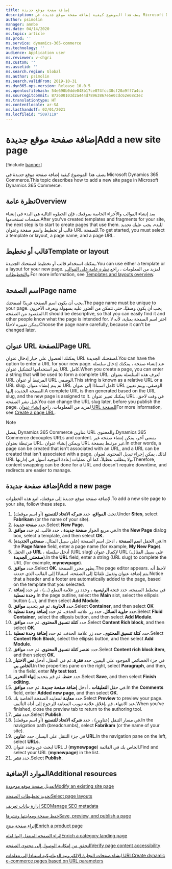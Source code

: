 ```yaml
---
title: إضافة صفحة موقع جديدة
description: يصف هذا الموضوع كيفية إضافة صفحة موقع جديدة في Microsoft Dynamics 365 Commerce.
author: psimolin
manager: annbe
ms.date: 04/14/2020
ms.topic: article
ms.prod: ''
ms.service: dynamics-365-commerce
ms.technology: ''
audience: Application user
ms.reviewer: v-chgri
ms.custom: ''
ms.assetid: ''
ms.search.region: Global
ms.author: psimolin
ms.search.validFrom: 2019-10-31
ms.dyn365.ops.version: Release 10.0.5
ms.openlocfilehash: 54e690b0dde048b17ce074fcc30cf20a9ff7a4ca
ms.sourcegitcommit: 872600103d2a444d78963867e5e0cdc62e68c3ec
ms.translationtype: HT
ms.contentlocale: ar-SA
ms.lasthandoff: 02/01/2021
ms.locfileid: "5097119"
---
```

# <a name="add-a-new-site-page"></a><span data-ttu-id="64970-103">إضافة صفحة موقع جديدة</span><span class="sxs-lookup"><span data-stu-id="64970-103">Add a new site page</span></span>


[!include [banner](includes/banner.md)]

<span data-ttu-id="64970-104">يصف هذا الموضوع كيفية إضافة صفحة موقع جديدة في Microsoft Dynamics 365 Commerce.</span><span class="sxs-lookup"><span data-stu-id="64970-104">This topic describes how to add a new site page in Microsoft Dynamics 365 Commerce.</span></span>

## <a name="overview"></a><span data-ttu-id="64970-105">نظرة عامة</span><span class="sxs-lookup"><span data-stu-id="64970-105">Overview</span></span>

<span data-ttu-id="64970-106">بعد إنشاء القوالب والأجزاء الخاصة بموقعك، فإن الخطوة التالية هي البدء في إنشاء صفحات تستخدمها.</span><span class="sxs-lookup"><span data-stu-id="64970-106">After you've created templates and fragments for your site, the next step is to start to create pages that use them.</span></span> <span data-ttu-id="64970-107">للبدء، يجب عليك تحديد قالب أو تخطيط واسم صفحة وعنوان URL للصفحة.</span><span class="sxs-lookup"><span data-stu-id="64970-107">To get started, you must select a template or layout, a page name, and a page URL.</span></span>

## <a name="template-or-layout"></a><span data-ttu-id="64970-108">قالب أو تخطيط</span><span class="sxs-lookup"><span data-stu-id="64970-108">Template or layout</span></span>

<span data-ttu-id="64970-109">يمكنك استخدام قالب أو تخطيط لصفحتك الجديدة.</span><span class="sxs-lookup"><span data-stu-id="64970-109">You can use either a template or a layout for your new page.</span></span> <span data-ttu-id="64970-110">لمزيد من المعلومات ، راجع [نظرة عامة على القوالب والتخطيطات](templates-layouts-overview.md).</span><span class="sxs-lookup"><span data-stu-id="64970-110">For more information, see [Templates and layouts overview](templates-layouts-overview.md).</span></span>

## <a name="page-name"></a><span data-ttu-id="64970-111">اسم الصفحة</span><span class="sxs-lookup"><span data-stu-id="64970-111">Page name</span></span>

<span data-ttu-id="64970-112">يجب أن يكون اسم الصفحة فريدًا لصفحتك.</span><span class="sxs-lookup"><span data-stu-id="64970-112">The page name must be unique to your page.</span></span> <span data-ttu-id="64970-113">يجب أن يكون وصفيًا، حتى تتمكن من العثور عليه بسهولة ويعرف الآخرون المقصود من الصفحة.</span><span class="sxs-lookup"><span data-stu-id="64970-113">It should be descriptive, so that you can easily find it and other people know what the page is intended for.</span></span> <span data-ttu-id="64970-114">اختر اسم الصفحة بعناية، لأنه لا يمكن تغييره لاحقًا.</span><span class="sxs-lookup"><span data-stu-id="64970-114">Choose the page name carefully, because it can't be changed later.</span></span>

## <a name="page-url"></a><span data-ttu-id="64970-115">عنوان URL للصفحة</span><span class="sxs-lookup"><span data-stu-id="64970-115">Page URL</span></span>

<span data-ttu-id="64970-116">يمكنك الحصول على خيار إدخال عنوان URL لصفحتك الجديدة.</span><span class="sxs-lookup"><span data-stu-id="64970-116">You can have the option to enter a URL for your new page.</span></span> <span data-ttu-id="64970-117">عند إنشاء صفحة ، يمكنك إدخال سلسلة يتم استخدامها لتشكيل عنوان URL كامل.</span><span class="sxs-lookup"><span data-stu-id="64970-117">When you create a page, you can enter a string that will be used to form a complete URL.</span></span> <span data-ttu-id="64970-118">تُعرف هذه السلسلة بعنوان URL المرتبط أو عنوان URL الوصفي.</span><span class="sxs-lookup"><span data-stu-id="64970-118">This string is known as a relative URL or a URL slug.</span></span> <span data-ttu-id="64970-119">ثم يتم إنشاء عنوان URL كامل استنادًا إلى عنوان URL الوصفي، ويتم تعيين الصفحة الجديدة إليها.</span><span class="sxs-lookup"><span data-stu-id="64970-119">A complete URL is then generated based on the URL slug, and the new page is assigned to it.</span></span> <span data-ttu-id="64970-120">يمكنك تغيير عنوان URL في وقت لاحق، قبل نشر الصفحة.</span><span class="sxs-lookup"><span data-stu-id="64970-120">You can change the URL slug later, before you publish the page.</span></span> <span data-ttu-id="64970-121">لمزيد من المعلومات، راجع [إنشاء عنوان URL للصفحة](create-page-URL.md)</span><span class="sxs-lookup"><span data-stu-id="64970-121">For more information, see [Create a page URL](create-page-URL.md).</span></span>

> [!NOTE]
> <span data-ttu-id="64970-122">يفصل Dynamics 365 Commerce عناوين URL والمحتوى.</span><span class="sxs-lookup"><span data-stu-id="64970-122">Dynamics 365 Commerce decouples URLs and content.</span></span> <span data-ttu-id="64970-123">بمعنى آخر، يمكن إنشاء صفحة غير مرتبطة بعنوان URL، ويمكن إنشاء عنوان URL غير مرتبط بصفحة.</span><span class="sxs-lookup"><span data-stu-id="64970-123">In other words, a page can be created that isn't associated with an URL, and a URL can be created that isn't associated with a page.</span></span> <span data-ttu-id="64970-124">لذلك، يمكن إجراء تبديل المحتوى لعنوان URL ولا يتطلب تعطيلاً، كما أن عمليات إعادة التوجيه أسهل في إدارتها.</span><span class="sxs-lookup"><span data-stu-id="64970-124">Therefore, content swapping can be done for a URL and doesn't require downtime, and redirects are easier to manage.</span></span>

## <a name="add-a-new-page"></a><span data-ttu-id="64970-125">إضافة صفحة جديدة</span><span class="sxs-lookup"><span data-stu-id="64970-125">Add a new page</span></span>

<span data-ttu-id="64970-126">لإضافة صفحة موقع جديدة إلى موقعك، اتبع هذه الخطوات.</span><span class="sxs-lookup"><span data-stu-id="64970-126">To add a new site page to your site, follow these steps.</span></span>

1. <span data-ttu-id="64970-127">تحت **المواقع**، حدد **شركه الاتحاد للتصنيع** (أو اسم موقعك).</span><span class="sxs-lookup"><span data-stu-id="64970-127">Under **Sites**, select **Fabrikam** (or the name of your site).</span></span>
1. <span data-ttu-id="64970-128">حدد **صفحة جديدة**.</span><span class="sxs-lookup"><span data-stu-id="64970-128">Select **New Page**.</span></span>
1. <span data-ttu-id="64970-129">في مربع الحوار **صفحة جديدة** ، حدد قالب، ثم حدد **موافق**.</span><span class="sxs-lookup"><span data-stu-id="64970-129">In the **New Page** dialog box, select a template, and then select **OK**.</span></span>
1. <span data-ttu-id="64970-130">في الحقل **اسم الصفحة** ، ادخل اسم الصفحة (علي سبيل المثال، **صفحتي الجديدة**).</span><span class="sxs-lookup"><span data-stu-id="64970-130">In the **Page Name** field, enter a page name (for example, **My New Page**).</span></span>
1. <span data-ttu-id="64970-131">في الحقل **URL** ، أدخل سلسلة (URL slug) لإكمال عنوان URL (على سبيل المثال، **صفحتي_الجديدة**).</span><span class="sxs-lookup"><span data-stu-id="64970-131">In the **URL** field, enter a string (URL slug) to complete the URL (for example, **mynewpage**).</span></span>
1. <span data-ttu-id="64970-132">حدد **موافق**.</span><span class="sxs-lookup"><span data-stu-id="64970-132">Select **OK**.</span></span> <span data-ttu-id="64970-133">يظهر محرر الصفحة.</span><span class="sxs-lookup"><span data-stu-id="64970-133">The page editor appears.</span></span> <span data-ttu-id="64970-134">لاحظ أنه يتم إضافة عنوان وتذييل تلقائيًا إلى الصفحة، استنادًا إلى القالب الذي حددته.</span><span class="sxs-lookup"><span data-stu-id="64970-134">Notice that a header and a footer are automatically added to the page, based on the template that you selected.</span></span>
1. <span data-ttu-id="64970-135">في مخطط الصفحة، حدد فتحة **الرئيسية** ، وحدد زر علامة القطع (**...**) ، ثم حدد **إضافة وحدة نمطية**.</span><span class="sxs-lookup"><span data-stu-id="64970-135">In the page outline, select the **Main** slot, select the ellipsis button (**...**), and then select **Add Module**.</span></span>
1. <span data-ttu-id="64970-136">حدد **الحاوية**، ثم قم بتحديد **موافق**.</span><span class="sxs-lookup"><span data-stu-id="64970-136">Select **Container**, and then select **OK**</span></span>
1. <span data-ttu-id="64970-137">حدد **حاوية السائل**، حدد زر علامة الحذف، ثم حدد **‏‫إضافة وحدة نمطية**‬.</span><span class="sxs-lookup"><span data-stu-id="64970-137">Select **Fluid Container**, select the ellipsis button, and then select **Add Module**.</span></span>
1. <span data-ttu-id="64970-138">حدد **كتلة تنسيق المحتوى**، ثم حدد **موافق**.</span><span class="sxs-lookup"><span data-stu-id="64970-138">Select **Content Rich block**, and then select **OK**.</span></span>
1. <span data-ttu-id="64970-139">حدد **كتلة تنسيق المحتوى**، حدد زر علامة الحذف، ثم حدد **‏‫إضافة وحدة نمطية**‬.</span><span class="sxs-lookup"><span data-stu-id="64970-139">Select **Content Rich Block**, select the ellipsis button, and then select **Add Module**.</span></span>
1. <span data-ttu-id="64970-140">حدد **عنصر كتلة تنسيق المحتوى**، ثم حدد **موافق**.</span><span class="sxs-lookup"><span data-stu-id="64970-140">Select **Content rich block item**, and then select **OK**.</span></span>
1. <span data-ttu-id="64970-141">في جزء الخصائص الموجود علي اليمين، حدد **فقرة**، ثم في الحقل، أدخل **نص الاختبار الخاص بي**.</span><span class="sxs-lookup"><span data-stu-id="64970-141">In the properties pane on the right, select **Paragraph**, and then, in the field, enter **My test text**.</span></span>
1. <span data-ttu-id="64970-142">حدد **حفظ**، ثم قم بتحديد **إنهاء التحرير**.</span><span class="sxs-lookup"><span data-stu-id="64970-142">Select **Save**, and then select **Finish editing**.</span></span>
1. <span data-ttu-id="64970-143">في حقل **التعليقات** ، أدخل **إضافة صفحة جديدة**، ثم حدد **موافق**.</span><span class="sxs-lookup"><span data-stu-id="64970-143">In the **Comments** field, enter **Added new page**, and then select **OK**.</span></span>
1. <span data-ttu-id="64970-144">حدد **معاينة** لمعاينه الصفحة الخاصة بك.</span><span class="sxs-lookup"><span data-stu-id="64970-144">Select **Preview** to preview your page.</span></span> <span data-ttu-id="64970-145">عند الانتهاء، قم بإغلاق علامة تبويب المعاينة للرجوع إلى أداة التأليف.</span><span class="sxs-lookup"><span data-stu-id="64970-145">When you've finished, close the preview tab to return to the authoring tool.</span></span>
1. <span data-ttu-id="64970-146">حدد **نشر**.</span><span class="sxs-lookup"><span data-stu-id="64970-146">Select **Publish**.</span></span>
1. <span data-ttu-id="64970-147">في مسار التنقل (عناوين) ، حدد **شركه الاتحاد للتصنيع** (أو اسم موقعك).</span><span class="sxs-lookup"><span data-stu-id="64970-147">In the navigation path (breadcrumbs), select **Fabrikam** (or the name of your site).</span></span>
1. <span data-ttu-id="64970-148">في جزء التنقل علي اليسار، حدد **عناوين URL**.</span><span class="sxs-lookup"><span data-stu-id="64970-148">In the navigation pane on the left, select **URLs**.</span></span>
1. <span data-ttu-id="64970-149">ابحث عن وحدد عنوان URL لـ (**mynewpage**) الخاص بك في القائمة.</span><span class="sxs-lookup"><span data-stu-id="64970-149">Find and select your URL (**mynewpage**) in the list.</span></span>
1. <span data-ttu-id="64970-150">حدد **نشر**.</span><span class="sxs-lookup"><span data-stu-id="64970-150">Select **Publish**.</span></span>

## <a name="additional-resources"></a><span data-ttu-id="64970-151">الموارد الإضافية</span><span class="sxs-lookup"><span data-stu-id="64970-151">Additional resources</span></span>

[<span data-ttu-id="64970-152">تعديل صفحة موقع موجودة</span><span class="sxs-lookup"><span data-stu-id="64970-152">Modify an existing site page</span></span>](modify-existing-page.md)

[<span data-ttu-id="64970-153">تحديد تخطيطات الصفحة</span><span class="sxs-lookup"><span data-stu-id="64970-153">Select page layouts</span></span>](select-page-layouts.md)

[<span data-ttu-id="64970-154">إدارة بيانات تعريف SEO</span><span class="sxs-lookup"><span data-stu-id="64970-154">Manage SEO metadata</span></span>](manage-seo-metadata.md)

[<span data-ttu-id="64970-155">حفظ صفحة ومعاينتها ونشرها</span><span class="sxs-lookup"><span data-stu-id="64970-155">Save, preview, and publish a page</span></span>](save-preview-publish-page.md)

[<span data-ttu-id="64970-156">إثراء صفحة منتج</span><span class="sxs-lookup"><span data-stu-id="64970-156">Enrich a product page</span></span>](enrich-product-page.md)

[<span data-ttu-id="64970-157">إثراء الصفحة المنتقل إليها‬ لفئة</span><span class="sxs-lookup"><span data-stu-id="64970-157">Enrich a category landing page</span></span>](enrich-category-page.md)

[<span data-ttu-id="64970-158">التحقق من إمكانية الوصول إلى محتوى الصفحة</span><span class="sxs-lookup"><span data-stu-id="64970-158">Verify page content accessibility</span></span>](verify-accessibility.md)

[<span data-ttu-id="64970-159">إنشاء صفحات التجارة الإلكترونية الديناميكية استنادا إلى معلمات URL</span><span class="sxs-lookup"><span data-stu-id="64970-159">Create dynamic e-commerce pages based on URL parameters</span></span>](create-dynamic-pages.md)
